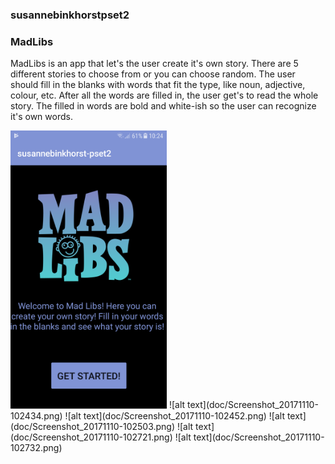 ### susannebinkhorstpset2
### MadLibs

MadLibs is an app that let's the user create it's own story. There are 5 different stories to choose
from or you can choose random. The user should fill in the blanks with words that fit the type, like noun, 
adjective, colour, etc. After all the words are filled in, the user get's to read the whole story. The 
filled in words are bold and white-ish so the user can recognize it's own words.

<img src="doc/Screenshot_20171110-102429.png" alt="screenshot" style="width: 250px">
![alt text](doc/Screenshot_20171110-102434.png)
![alt text](doc/Screenshot_20171110-102452.png)
![alt text](doc/Screenshot_20171110-102503.png)
![alt text](doc/Screenshot_20171110-102721.png)
![alt text](doc/Screenshot_20171110-102732.png)
